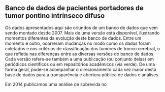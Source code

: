 ## Banco de dados de pacientes portadores de tumor pontino intrínseco difuso

Os dados apresentados aqui são oriundos de um banco de dados que vem sendo montado desde 2007.
Mais de uma versão está disponível, ilustrando momentos diferentes da evolução deste banco de dados.
Entre um momento e outro, ocorreram mudanças no modo como os dados foram coletados e nos critérios
de classificação dos tumores de tronco cerebral, o que refletiu nas diferenças entre as diversas versões
do banco de dados. Cada versão refere-se também a uma publicação (ou conjunto delas) em
periódicos científicos ou em repositórios acadêmicos (via verde). De uma forma geral, pode-se acompanhar
o direcionamento cada vez maior desta base de dados para a transparência e abertura pública
de dados e análises.

Em 2014 publicamos uma análise de sobrevida no 
